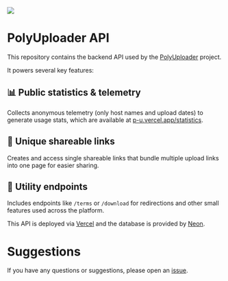 <img src="https://i.imgur.com/nhMexyu.png">

# PolyUploader API

This repository contains the backend API used by the [PolyUploader](https://github.com/spel987/PolyUploader) project.

It powers several key features:

## 📊 Public statistics & telemetry
Collects anonymous telemetry (only host names and upload dates) to generate usage stats, which are available at [p-u.vercel.app/statistics](https://p-u.vercel.app/statistics).

## 🔗 Unique shareable links  
Creates and access single shareable links that bundle multiple upload links into one page for easier sharing.

## 🚀 Utility endpoints  
Includes endpoints like `/terms` or `/download` for redirections and other small features used across the platform.

This API is deployed via [Vercel](https://vercel.com) and the database is provided by [Neon](https://neon.com).


# Suggestions

If you have any questions or suggestions, please open an [issue](https://github.com/spel987/PolyUploader-API/issues).